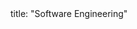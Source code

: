 <frontmatter>
title: "Software Engineering"
</frontmatter>

<include src="container-inPage-asFlat.md" boilerplate />